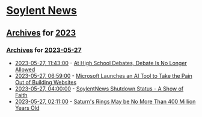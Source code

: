 # [Soylent News](../../../README.md)

## [Archives](../../index.md) for [2023](../index.md)

### [Archives](../../index.md) for [2023-05-27](index.md)

* [2023-05-27, 11:43:00](https://soylentnews.org/article.pl?sid=23/05/26/1518252&from=rss) - [At High School Debates, Debate Is No Longer Allowed](https://soylentnews.org/article.pl?sid=23/05/26/1518252&from=rss)
* [2023-05-27, 06:59:00](https://soylentnews.org/article.pl?sid=23/05/26/022204&from=rss) - [Microsoft Launches an AI Tool to Take the Pain Out of Building Websites](https://soylentnews.org/article.pl?sid=23/05/26/022204&from=rss)
* [2023-05-27, 04:00:00](https://soylentnews.org/meta/article.pl?sid=23/05/26/2114210&from=rss) - [SoylentNews Shutdown Status - A Show of Faith](https://soylentnews.org/meta/article.pl?sid=23/05/26/2114210&from=rss)
* [2023-05-27, 02:11:00](https://soylentnews.org/article.pl?sid=23/05/26/0154227&from=rss) - [Saturn's Rings May be No More Than 400 Million Years Old](https://soylentnews.org/article.pl?sid=23/05/26/0154227&from=rss)
